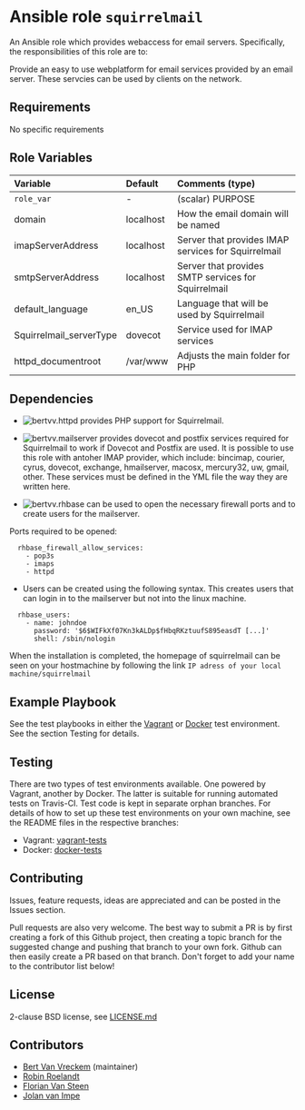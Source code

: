 # Ansible role `squirrelmail`

An Ansible role which provides webaccess for email servers. Specifically, the responsibilities of this role are to:

Provide an easy to use webplatform for email services provided by an email server. These servcies can be used by clients on the network.


## Requirements

No specific requirements

## Role Variables


| Variable        | Default | Comments (type)  |
| :---            | :---    | :---             |
| `role_var`      | -       | (scalar) PURPOSE |
|domain           |localhost|How the email domain will be named|
|imapServerAddress|localhost|Server that provides IMAP services for Squirrelmail|
|smtpServerAddress|localhost|Server that provides SMTP services for Squirrelmail|
|default_language |en_US    |Language that will be used by Squirrelmail|
|Squirrelmail_serverType|dovecot|Service used for IMAP services|
|httpd_documentroot|/var/www|Adjusts the main folder for PHP|


## Dependencies

- ![bertvv.httpd](https://github.com/bertvv/ansible-role-httpd) provides PHP support for Squirrelmail.

- ![bertvv.mailserver](https://github.com/bertvv/ansible-role-mailserver) provides dovecot and postfix services required for Squirrelmail to work if Dovecot and Postfix are used. It is possible to use this role with antoher IMAP provider, which include: bincimap, courier, cyrus, dovecot, exchange, hmailserver, macosx, mercury32, uw, gmail, other. These services must be defined in the YML file the way they are written here.

- ![bertvv.rhbase](https://github.com/bertvv/ansible-role-rh-base) can be used to open the necessary firewall ports and to create users for the mailserver.

Ports required to be opened:

```
  rhbase_firewall_allow_services:
    - pop3s
    - imaps
    - httpd
```

- Users can be created using the following syntax.
This creates users that can login in to the mailserver but not into the linux machine.

```
  rhbase_users:
    - name: johndoe
      password: '$6$WIFkXf07Kn3kALDp$fHbqRKztuufS895easdT [...]'
      shell: /sbin/nologin
```


When the installation is completed, the homepage of squirrelmail can be seen on your hostmachine by following the link ```IP adress of your local machine/squirrelmail```
## Example Playbook

See the test playbooks in either the [Vagrant](https://github.com/bertvv/ansible-role-squirrelmail/blob/vagrant-tests/test.yml) or [Docker](https://github.com/bertvv/ansible-role-squirrelmail/blob/docker-tests/test.yml) test environment. See the section Testing for details.

## Testing

There are two types of test environments available. One powered by Vagrant, another by Docker. The latter is suitable for running automated tests on Travis-CI. Test code is kept in separate orphan branches. For details of how to set up these test environments on your own machine, see the README files in the respective branches:

- Vagrant: [vagrant-tests](https://github.com/bertvv/ansible-role-squirrelmail/tree/vagrant-tests)
- Docker: [docker-tests](https://github.com/bertvv/ansible-role-squirrelmail/tree/docker-tests)

## Contributing

Issues, feature requests, ideas are appreciated and can be posted in the Issues section.

Pull requests are also very welcome. The best way to submit a PR is by first creating a fork of this Github project, then creating a topic branch for the suggested change and pushing that branch to your own fork. Github can then easily create a PR based on that branch. Don't forget to add your name to the contributor list below!

## License

2-clause BSD license, see [LICENSE.md](LICENSE.md)

## Contributors

- [Bert Van Vreckem](https://github.com/bertvv/) (maintainer)
- [Robin Roelandt](https://github.com/RobinRoelandt)
- [Florian Van Steen](https://github.com/florianvansteen)
- [Jolan van Impe](https://github.com/jolanvanimpe)
